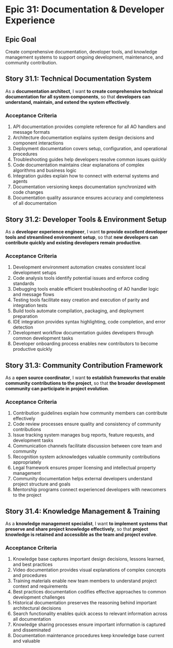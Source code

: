 # Epic 31: Documentation & Developer Experience

## Epic Goal
Create comprehensive documentation, developer tools, and knowledge management systems to support ongoing development, maintenance, and community contribution.

## Story 31.1: Technical Documentation System
As a **documentation architect**,
I want **to create comprehensive technical documentation for all system components**,
so that **developers can understand, maintain, and extend the system effectively**.

### Acceptance Criteria
1. API documentation provides complete reference for all AO handlers and message formats
2. Architecture documentation explains system design decisions and component interactions
3. Deployment documentation covers setup, configuration, and operational procedures
4. Troubleshooting guides help developers resolve common issues quickly
5. Code documentation maintains clear explanations of complex algorithms and business logic
6. Integration guides explain how to connect with external systems and agents
7. Documentation versioning keeps documentation synchronized with code changes
8. Documentation quality assurance ensures accuracy and completeness of all documentation

## Story 31.2: Developer Tools & Environment Setup
As a **developer experience engineer**,
I want **to provide excellent developer tools and streamlined environment setup**,
so that **new developers can contribute quickly and existing developers remain productive**.

### Acceptance Criteria
1. Development environment automation creates consistent local development setups
2. Code analysis tools identify potential issues and enforce coding standards
3. Debugging tools enable efficient troubleshooting of AO handler logic and message flows
4. Testing tools facilitate easy creation and execution of parity and integration tests
5. Build tools automate compilation, packaging, and deployment preparation
6. IDE integration provides syntax highlighting, code completion, and error detection
7. Development workflow documentation guides developers through common development tasks
8. Developer onboarding process enables new contributors to become productive quickly

## Story 31.3: Community Contribution Framework
As a **open source coordinator**,
I want **to establish frameworks that enable community contributions to the project**,
so that **the broader development community can participate in project evolution**.

### Acceptance Criteria
1. Contribution guidelines explain how community members can contribute effectively
2. Code review processes ensure quality and consistency of community contributions
3. Issue tracking system manages bug reports, feature requests, and development tasks
4. Communication channels facilitate discussion between core team and community
5. Recognition system acknowledges valuable community contributions appropriately
6. Legal framework ensures proper licensing and intellectual property management
7. Community documentation helps external developers understand project structure and goals
8. Mentorship programs connect experienced developers with newcomers to the project

## Story 31.4: Knowledge Management & Training
As a **knowledge management specialist**,
I want **to implement systems that preserve and share project knowledge effectively**,
so that **project knowledge is retained and accessible as the team and project evolve**.

### Acceptance Criteria
1. Knowledge base captures important design decisions, lessons learned, and best practices
2. Video documentation provides visual explanations of complex concepts and procedures
3. Training materials enable new team members to understand project context and requirements
4. Best practices documentation codifies effective approaches to common development challenges
5. Historical documentation preserves the reasoning behind important architectural decisions
6. Search functionality enables quick access to relevant information across all documentation
7. Knowledge sharing processes ensure important information is captured and disseminated
8. Documentation maintenance procedures keep knowledge base current and valuable